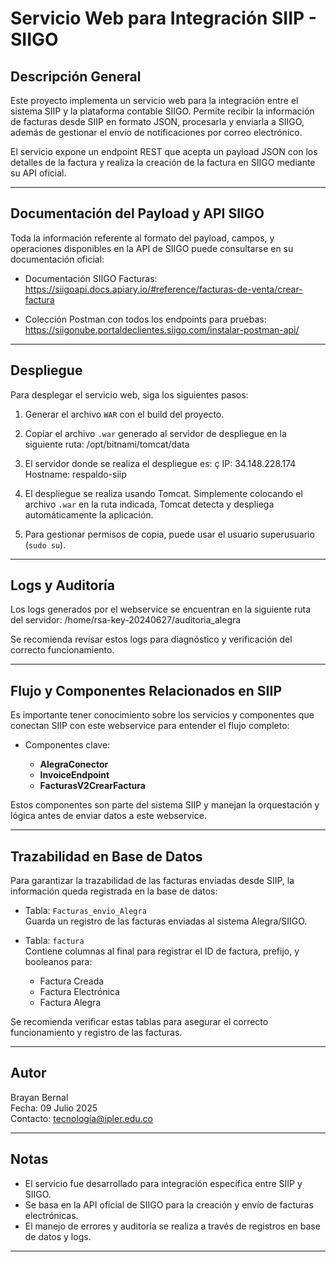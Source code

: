 # Servicio Web para Integración SIIP - SIIGO

## Descripción General

Este proyecto implementa un servicio web para la integración entre el sistema SIIP y la plataforma contable SIIGO. Permite recibir la información de facturas desde SIIP en formato JSON, procesarla y enviarla a SIIGO, además de gestionar el envío de notificaciones por correo electrónico.

El servicio expone un endpoint REST que acepta un payload JSON con los detalles de la factura y realiza la creación de la factura en SIIGO mediante su API oficial.

---

## Documentación del Payload y API SIIGO

Toda la información referente al formato del payload, campos, y operaciones disponibles en la API de SIIGO puede consultarse en su documentación oficial:

- Documentación SIIGO Facturas:  
  https://siigoapi.docs.apiary.io/#reference/facturas-de-venta/crear-factura

- Colección Postman con todos los endpoints para pruebas:  
  https://siigonube.portaldeclientes.siigo.com/instalar-postman-api/

---

## Despliegue

Para desplegar el servicio web, siga los siguientes pasos:

1. Generar el archivo `WAR` con el build del proyecto.

2. Copiar el archivo `.war` generado al servidor de despliegue en la siguiente ruta:  /opt/bitnami/tomcat/data

3. El servidor donde se realiza el despliegue es: ç
    IP: 34.148.228.174
    Hostname: respaldo-siip
   
4. El despliegue se realiza usando Tomcat. Simplemente colocando el archivo `.war` en la ruta indicada, Tomcat detecta y despliega automáticamente la aplicación.

5. Para gestionar permisos de copia, puede usar el usuario superusuario (`sudo su`).

---

## Logs y Auditoría

Los logs generados por el webservice se encuentran en la siguiente ruta del servidor:
/home/rsa-key-20240627/auditoria_alegra


Se recomienda revisar estos logs para diagnóstico y verificación del correcto funcionamiento.

---

## Flujo y Componentes Relacionados en SIIP

Es importante tener conocimiento sobre los servicios y componentes que conectan SIIP con este webservice para entender el flujo completo:

- Componentes clave:

  - **AlegraConector**  
  - **InvoiceEndpoint**  
  - **FacturasV2CrearFactura**

Estos componentes son parte del sistema SIIP y manejan la orquestación y lógica antes de enviar datos a este webservice.

---

## Trazabilidad en Base de Datos

Para garantizar la trazabilidad de las facturas enviadas desde SIIP, la información queda registrada en la base de datos:

- Tabla: `Facturas_envio_Alegra`  
  Guarda un registro de las facturas enviadas al sistema Alegra/SIIGO.

- Tabla: `factura`  
  Contiene columnas al final para registrar el ID de factura, prefijo, y booleanos para:  
  - Factura Creada  
  - Factura Electrónica  
  - Factura Alegra  

Se recomienda verificar estas tablas para asegurar el correcto funcionamiento y registro de las facturas.

---

## Autor

Brayan Bernal  
Fecha: 09 Julio 2025  
Contacto: tecnología@ipler.edu.co

---

## Notas

- El servicio fue desarrollado para integración específica entre SIIP y SIIGO.  
- Se basa en la API oficial de SIIGO para la creación y envío de facturas electrónicas.  
- El manejo de errores y auditoría se realiza a través de registros en base de datos y logs.

---





